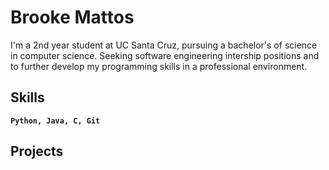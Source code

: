 # Brooke Mattos

I'm a 2nd year student at UC Santa Cruz, pursuing a bachelor's of science in computer science. Seeking software engineering intership positions and to further develop my programming skills in a professional environment.

## Skills
**`Python, Java, C, Git`**

## Projects
